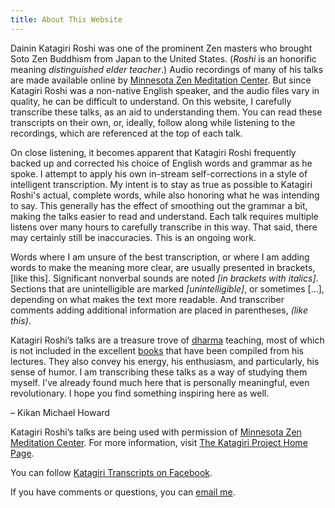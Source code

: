 ```yaml
---
title: About This Website
---
```


Dainin Katagiri Roshi was one of the prominent Zen masters who brought Soto Zen Buddhism from Japan to the United States. (*Roshi* is an honorific meaning *distinguished elder teacher*.) Audio recordings of many of his talks are made available online by [Minnesota Zen Meditation Center](https://www.mnzencenter.org/audio-archive-project.html). But since Katagiri Roshi was a non-native English speaker, and the audio files vary in quality, he can be difficult to understand. On this website, I carefully transcribe these talks, as an aid to understanding them. You can read these transcripts on their own, or, ideally, follow along while listening to the recordings, which are referenced at the top of each talk. 

On close listening, it becomes apparent that Katagiri Roshi frequently backed up and corrected his choice of English words and grammar as he spoke. I attempt to apply his own in-stream self-corrections in a style of intelligent transcription. My intent is to stay as true as possible to Katagiri Roshi's actual, complete words, while also honoring what he was intending to say. This generally has the effect of smoothing out the grammar a bit, making the talks easier to read and understand. Each talk requires multiple listens over many hours to carefully transcribe in this way. That said, there may certainly still be inaccuracies. This is an ongoing work.

Words where I am unsure of the best transcription, or where I am adding words to make the meaning more clear, are usually presented in brackets, [like this]. Significant nonverbal sounds are noted *[in brackets with italics]*. Sections that are unintelligible are marked *[unintelligible]*, or sometimes [...], depending on what makes the text more readable. And transcriber comments adding additional information are placed in parentheses, *(like this)*.

Katagiri Roshi’s talks are a treasure trove of [dharma](glossary#dharma) teaching, most of which is not included in the excellent [books](resources#katagiri-books) that have been compiled from his lectures. They also convey his energy, his enthusiasm, and particularly, his sense of humor. I am transcribing these talks as a way of studying them myself. I've already found much here that is personally meaningful, even revolutionary. I hope you find something inspiring here as well.

  – Kikan Michael Howard

Katagiri Roshi’s talks are being used with permission of [Minnesota Zen Meditation Center](https://www.mnzencenter.org). For more information, visit [The Katagiri Project Home Page](https://www.mnzencenter.org/katagiri-project.html).

You can follow [Katagiri Transcripts on Facebook](https://www.facebook.com/KatagiriTranscripts).

If you have comments or questions, you can [email me](mailto:michaelhoward@mac.com).
